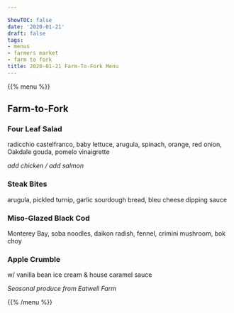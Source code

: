 ```yaml
---

ShowTOC: false
date: '2020-01-21'
draft: false
tags:
- menus
- farmers market
- farm to fork
title: 2020-01-21 Farm-To-Fork Menu
---
```


{{% menu %}}

## Farm\-to\-Fork

### Four Leaf Salad

radicchio castelfranco, baby lettuce, arugula, spinach,
orange, red onion, Oakdale gouda, pomelo vinaigrette

*add chicken / add salmon*

### Steak Bites

arugula, pickled turnip, garlic sourdough bread,
bleu cheese dipping sauce 

### Miso\-Glazed Black Cod

Monterey Bay, soba noodles, daikon radish, fennel,
crimini mushroom, bok choy

### Apple Crumble

w/ vanilla bean ice cream & house caramel sauce


*Seasonal produce from Eatwell Farm*

{{% /menu %}}
